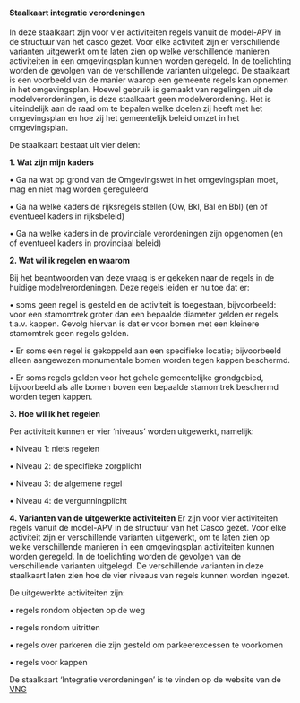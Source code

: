 #### Staalkaart integratie verordeningen 

In deze staalkaart zijn voor vier activiteiten regels vanuit de model-APV in de structuur 
van het casco gezet. Voor elke activiteit zijn er verschillende varianten uitgewerkt om te 
laten zien op welke verschillende manieren activiteiten in een omgevingsplan kunnen worden 
geregeld. In de toelichting worden de gevolgen van de verschillende varianten uitgelegd.
De staalkaart is een voorbeeld van de manier waarop een gemeente regels kan opnemen in het 
omgevingsplan. Hoewel gebruik is gemaakt van regelingen uit de modelverordeningen, is deze 
staalkaart geen modelverordening. Het is uiteindelijk aan de raad om te bepalen welke doelen 
zij heeft met het omgevingsplan en hoe zij het gemeentelijk beleid omzet in het omgevingsplan.

De staalkaart bestaat uit vier delen:  

**1. Wat zijn mijn kaders**

•    Ga na wat op grond van de Omgevingswet in het omgevingsplan moet, mag en niet mag worden gereguleerd

•    Ga na welke kaders de rijksregels stellen (Ow, Bkl, Bal en Bbl) (en of eventueel kaders in rijksbeleid)

•    Ga na welke kaders in de provinciale verordeningen zijn opgenomen (en of eventueel kaders in provinciaal
     beleid)

**2. Wat wil ik regelen en waarom**

Bij het beantwoorden van deze vraag is er gekeken naar de regels in de huidige modelverordeningen. 
Deze regels leiden er nu toe dat er:

•    soms geen regel is gesteld en de activiteit is toegestaan, bijvoorbeeld: voor een stamomtrek groter dan een
     bepaalde diameter gelden er regels t.a.v. kappen. Gevolg hiervan is dat er voor bomen met een kleinere
     stamomtrek geen regels gelden. 

•    Er soms een regel is gekoppeld aan een specifieke locatie; bijvoorbeeld alleen aangewezen monumentale
     bomen worden tegen kappen beschermd.

•    Er soms regels gelden voor het gehele gemeentelijke grondgebied, bijvoorbeeld als alle bomen boven een
     bepaalde stamomtrek beschermd worden tegen kappen. 

**3. Hoe wil ik het regelen**

Per activiteit kunnen er vier ‘niveaus’ worden uitgewerkt, namelijk:

•    Niveau 1: niets regelen

•    Niveau 2: de specifieke zorgplicht

•    Niveau 3: de algemene regel

•    Niveau 4: de vergunningplicht


**4. Varianten van de uitgewerkte activiteiten**
Er zijn voor vier activiteiten regels vanuit de model-APV in de structuur van het Casco gezet. Voor elke activiteit
zijn er verschillende varianten uitgewerkt, om te laten zien op welke verschillende manieren in een omgevingsplan 
activiteiten kunnen worden geregeld. In de toelichting worden de gevolgen van de verschillende varianten uitgelegd. 
De verschillende varianten in deze staalkaart laten zien hoe de vier niveaus van regels kunnen worden ingezet. 

De uitgewerkte activiteiten zijn:

•    regels rondom objecten op de weg

•    regels rondom uitritten

•    regels over parkeren die zijn gesteld om parkeerexcessen te voorkomen

•    regels voor kappen

De staalkaart ‘Integratie verordeningen’ is te vinden op de website van de [VNG](https://vng.nl/publicaties/staalkaart-integratie-verordeningen-in-omgevingsplan)
